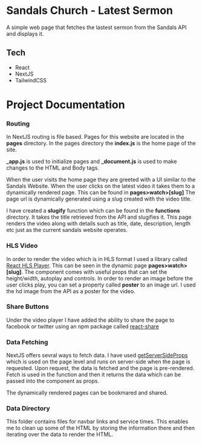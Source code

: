 # Sandals Church - Latest Sermon

A simple web page that fetches the lastest sermon from the Sandals API and displays it.

## Tech

- React
- NextJS
- TailwindCSS

# Project Documentation

### Routing

In NextJS routing is file based. Pages for this website are located in the **pages** directory. In the pages directory the **index.js** is the home page of the site.

**\_app.js** is used to initialize pages and **\_document.js** is used to make changes to the HTML and Body tags.

When the user visits the home page they are greeted with a UI similar to the Sandals Website. When the user clicks on the latest video it takes them to a dynamically rendered page. This can be found in **pages>watch>[slug]** The page url is dynamically generated using a slug created with the video title.

I have created a **slugify** function which can be found in the **functions** directory. It takes the title retrieved from the API and slugifies it. This page renders the video along with details such as title, date, description, length etc just as the current sandals website operates.

### HLS Video

In order to render the video which is in HLS format I used a library called [React HLS Player](https://www.npmjs.com/package/react-hls-player). This can be seen in the dynamic page **pages>watch>[slug]**. The component comes with useful props that can set the height/width, autoplay and controls. In order to render an image before the user clicks play, you can set a property called **poster** to an image url. I used the hd image from the API as a poster for the video.

### Share Buttons

Under the video player I have added the ability to share the page to facebook or twitter using an npm package called [react-share](https://www.npmjs.com/package/react-share)

### Data Fetching

NextJS offers sevral ways to fetch data. I have used [getServerSideProps](https://nextjs.org/docs/basic-features/data-fetching/get-server-side-props) which is used on the page level and runs on server-side when the page is requested. Upon request, the data is fetched and the page is pre-rendered. Fetch is used in the function and then it returns the data which can be passed into the component as props.

The dynamically rendered pages can be bookmared and shared.

### Data Directory

This folder contains files for navbar links and service times. This enables me to clean up some of the HTML by storing the information there and then iterating over the data to render the HTML.
